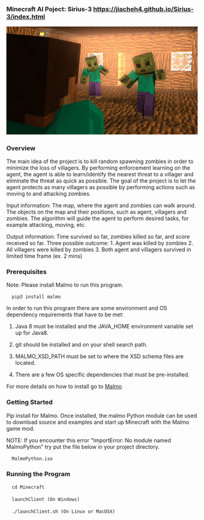 ### Minecraft AI Poject:  Sirius-3                                      https://jiacheh4.github.io/Sirius-3/index.html ### 
![Image](docs/image/img.jpg)

### Overview ###
The main idea of the project is to kill random spawning zombies in order to minimize the loss of villagers. By performing enforcement learning on the agent, the agent is able to learn/identify the nearest threat to a villager and eliminate the threat as quick as possible. The goal of the project is to let the agent protects as many villagers as possible by performing actions such as moving to and attacking zombies.

Input information: The map, where the agent and zombies can walk around. The objects on the map and their positions, such as agent, villagers and zombies. The algorithm will guide the agent to perform desired tasks, for example attacking, moving, etc.

Output information: Time survived so far, zombies killed so far, and score received so far. Three possible outcome: 1. Agent was killed by zombies 2. All villagers were killed by zombies 3. Both agent and villagers survived in limited time frame (ex. 2 mins)

### Prerequisites ###
Note: Please install Malmo to run this program. 

      pip3 install malmo 

In order to run this program there are some environment and OS dependency requirements that have to be met:

1. Java 8 must be installed and the JAVA_HOME environment variable set up for Java8.

2. git should be installed and on your shell search path.

3. MALMO_XSD_PATH must be set to where the XSD schema files are located.

4. There are a few OS specific dependencies that must be pre-installed.

For more details on how to install go to [Malmo](https://github.com/jiacheh4/malmo)


### Getting Started ###

Pip install for Malmo. Once installed, the malmo Python module can be used to download source and examples and start up Minecraft with the Malmo game mod.

NOTE: If you encounter this error "ImportError: No module named MalmoPython" try put the file below in your project directory.
      
      MalmoPython.iso 

### Running the Program ###

      cd Minecraft
      
      launchClient (On Windows)
      
      ./launchClient.sh (On Linux or MacOSX)

